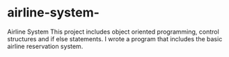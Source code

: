 # airline-system-
Airline System
This project includes object oriented programming, control structures and if else statements.
I wrote a program that includes the basic airline reservation system.
